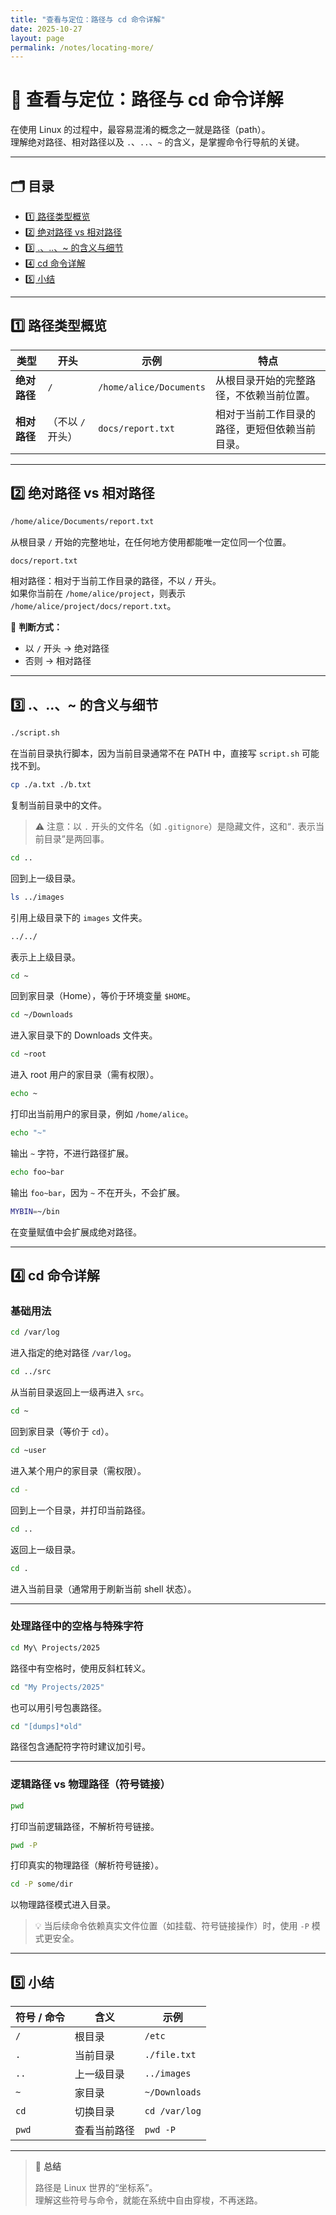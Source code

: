 ```yaml
---
title: "查看与定位：路径与 cd 命令详解"
date: 2025-10-27
layout: page
permalink: /notes/locating-more/
---
```


# 📘 查看与定位：路径与 cd 命令详解

在使用 Linux 的过程中，最容易混淆的概念之一就是路径（path）。  
理解绝对路径、相对路径以及 `.`、`..`、`~` 的含义，是掌握命令行导航的关键。

---

## 🗂️ 目录
- [1️⃣ 路径类型概览](#1️⃣-路径类型概览)
- [2️⃣ 绝对路径 vs 相对路径](#2️⃣-绝对路径-vs-相对路径)
- [3️⃣ .、..、~ 的含义与细节](#3️⃣--..~-的含义与细节)
- [4️⃣ cd 命令详解](#4️⃣-cd-命令详解)
- [5️⃣ 小结](#5️⃣-小结)

---

## 1️⃣ 路径类型概览

| 类型 | 开头 | 示例 | 特点 |
|------|------|------|------|
| **绝对路径** | `/` | `/home/alice/Documents` | 从根目录开始的完整路径，不依赖当前位置。 |
| **相对路径** | （不以 `/` 开头） | `docs/report.txt` | 相对于当前工作目录的路径，更短但依赖当前目录。 |

---

## 2️⃣ 绝对路径 vs 相对路径

```bash
/home/alice/Documents/report.txt
```
从根目录 `/` 开始的完整地址，在任何地方使用都能唯一定位同一个位置。

```bash
docs/report.txt
```
相对路径：相对于当前工作目录的路径，不以 `/` 开头。  
如果你当前在 `/home/alice/project`，则表示 `/home/alice/project/docs/report.txt`。

📌 **判断方式：**
- 以 `/` 开头 → 绝对路径  
- 否则 → 相对路径

---

## 3️⃣ .、..、~ 的含义与细节

```bash
./script.sh
```
在当前目录执行脚本，因为当前目录通常不在 PATH 中，直接写 `script.sh` 可能找不到。

```bash
cp ./a.txt ./b.txt
```
复制当前目录中的文件。

> ⚠️ 注意：以 `.` 开头的文件名（如 `.gitignore`）是隐藏文件，这和“`.` 表示当前目录”是两回事。

```bash
cd ..
```
回到上一级目录。

```bash
ls ../images
```
引用上级目录下的 `images` 文件夹。

```bash
../../
```
表示上上级目录。

```bash
cd ~
```
回到家目录（Home），等价于环境变量 `$HOME`。

```bash
cd ~/Downloads
```
进入家目录下的 Downloads 文件夹。

```bash
cd ~root
```
进入 root 用户的家目录（需有权限）。

```bash
echo ~
```
打印出当前用户的家目录，例如 `/home/alice`。

```bash
echo "~"
```
输出 `~` 字符，不进行路径扩展。

```bash
echo foo~bar
```
输出 `foo~bar`，因为 `~` 不在开头，不会扩展。

```bash
MYBIN=~/bin
```
在变量赋值中会扩展成绝对路径。

---

## 4️⃣ cd 命令详解

### 基础用法

```bash
cd /var/log
```
进入指定的绝对路径 `/var/log`。

```bash
cd ../src
```
从当前目录返回上一级再进入 `src`。

```bash
cd ~
```
回到家目录（等价于 `cd`）。

```bash
cd ~user
```
进入某个用户的家目录（需权限）。

```bash
cd -
```
回到上一个目录，并打印当前路径。

```bash
cd ..
```
返回上一级目录。

```bash
cd .
```
进入当前目录（通常用于刷新当前 shell 状态）。

---

### 处理路径中的空格与特殊字符

```bash
cd My\ Projects/2025
```
路径中有空格时，使用反斜杠转义。

```bash
cd "My Projects/2025"
```
也可以用引号包裹路径。

```bash
cd "[dumps]*old"
```
路径包含通配符字符时建议加引号。

---

### 逻辑路径 vs 物理路径（符号链接）

```bash
pwd
```
打印当前逻辑路径，不解析符号链接。

```bash
pwd -P
```
打印真实的物理路径（解析符号链接）。

```bash
cd -P some/dir
```
以物理路径模式进入目录。

> 💡 当后续命令依赖真实文件位置（如挂载、符号链接操作）时，使用 `-P` 模式更安全。

---

## 5️⃣ 小结

| 符号 / 命令 | 含义 | 示例 |
|--------------|------|------|
| `/` | 根目录 | `/etc` |
| `.` | 当前目录 | `./file.txt` |
| `..` | 上一级目录 | `../images` |
| `~` | 家目录 | `~/Downloads` |
| `cd` | 切换目录 | `cd /var/log` |
| `pwd` | 查看当前路径 | `pwd -P` |

---

> 🧠 **总结**
>
> 路径是 Linux 世界的“坐标系”。  
> 理解这些符号与命令，就能在系统中自由穿梭，不再迷路。
